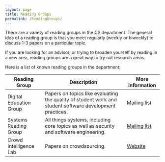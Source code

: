 ```yaml
---
layout: page
title: Reading Groups
permalink: /ReadingGroups/
---
```


There are a variety of reading groups in the CS department.
The general idea of a reading group is that you meet regularly (weekly or biweekly) to discuss 1-3 papers on a particular topic.

If you are looking for an advisor, or trying to broaden yourself by reading in a new area, reading groups are a great way to try out research areas.

Here is a list of known reading groups in the department:

| Reading Group               | Description                                                                                              | More information |
|-----------------------------|----------------------------------------------------------------------------------------------------------|------------------|
| Digital Education Group     | Papers on topics like evaluating the quality of student work and student software development practices. | [Mailing list](https://groups.google.com/forum/#!forum/digital-education-research-at-vt) |
| Systems Reading Group       | All things systems, including core topics as well as security and software engineering.                  | [Mailing list](https://mailman.cs.vt.edu/mailman/listinfo/sysreading) |
| Crowd Intelligence Lab      | Papers on crowdsourcing.                                                                                 | [Website](http://crowd.cs.vt.edu/reading-group/) |
